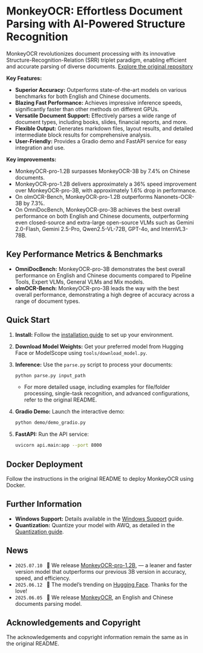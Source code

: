 # MonkeyOCR: Effortless Document Parsing with AI-Powered Structure Recognition

MonkeyOCR revolutionizes document processing with its innovative Structure-Recognition-Relation (SRR) triplet paradigm, enabling efficient and accurate parsing of diverse documents.  [Explore the original repository](https://github.com/Yuliang-Liu/MonkeyOCR)

**Key Features:**

*   **Superior Accuracy:** Outperforms state-of-the-art models on various benchmarks for both English and Chinese documents.
*   **Blazing Fast Performance:** Achieves impressive inference speeds, significantly faster than other methods on different GPUs.
*   **Versatile Document Support:**  Effectively parses a wide range of document types, including books, slides, financial reports, and more.
*   **Flexible Output:**  Generates markdown files, layout results, and detailed intermediate block results for comprehensive analysis.
*   **User-Friendly:** Provides a Gradio demo and FastAPI service for easy integration and use.

**Key improvements:**
*   MonkeyOCR-pro-1.2B surpasses MonkeyOCR-3B by 7.4% on Chinese documents.
*   MonkeyOCR-pro-1.2B delivers approximately a 36% speed improvement over MonkeyOCR-pro-3B, with approximately 1.6% drop in performance.
*   On olmOCR-Bench, MonkeyOCR-pro-1.2B outperforms Nanonets-OCR-3B by 7.3%.
*   On OmniDocBench, MonkeyOCR-pro-3B achieves the best overall performance on both English and Chinese documents, outperforming even closed-source and extra-large open-source VLMs such as Gemini 2.0-Flash, Gemini 2.5-Pro, Qwen2.5-VL-72B, GPT-4o, and InternVL3-78B.

## Key Performance Metrics & Benchmarks

*   **OmniDocBench:** MonkeyOCR-pro-3B demonstrates the best overall performance on English and Chinese documents compared to Pipeline Tools, Expert VLMs, General VLMs and Mix models.
*   **olmOCR-Bench:** MonkeyOCR-pro-3B leads the way with the best overall performance, demonstrating a high degree of accuracy across a range of document types.

## Quick Start

1.  **Install:** Follow the [installation guide](https://github.com/Yuliang-Liu/MonkeyOCR/blob/main/docs/install_cuda.md#install-with-cuda-support) to set up your environment.
2.  **Download Model Weights:** Get your preferred model from Hugging Face or ModelScope using `tools/download_model.py`.
3.  **Inference:** Use the `parse.py` script to process your documents:

    ```bash
    python parse.py input_path
    ```

    *   For more detailed usage, including examples for file/folder processing, single-task recognition, and advanced configurations, refer to the original README.

4.  **Gradio Demo:** Launch the interactive demo:

    ```bash
    python demo/demo_gradio.py
    ```
5.  **FastAPI:** Run the API service:

    ```bash
    uvicorn api.main:app --port 8000
    ```

## Docker Deployment

Follow the instructions in the original README to deploy MonkeyOCR using Docker.

## Further Information

*   **Windows Support:** Details available in the [Windows Support](docs/windows_support.md) guide.
*   **Quantization:** Quantize your model with AWQ, as detailed in the [Quantization guide](docs/Quantization.md).

## News
* ```2025.07.10 ``` 🚀 We release [MonkeyOCR-pro-1.2B](https://huggingface.co/echo840/MonkeyOCR-pro-1.2B), — a leaner and faster version model that outperforms our previous 3B version in accuracy, speed, and efficiency.
* ```2025.06.12 ``` 🚀 The model’s trending on [Hugging Face](https://huggingface.co/models?sort=trending). Thanks for the love!
* ```2025.06.05 ``` 🚀 We release [MonkeyOCR](https://huggingface.co/echo840/MonkeyOCR), an English and Chinese documents parsing model.

## Acknowledgements and Copyright

The acknowledgements and copyright information remain the same as in the original README.